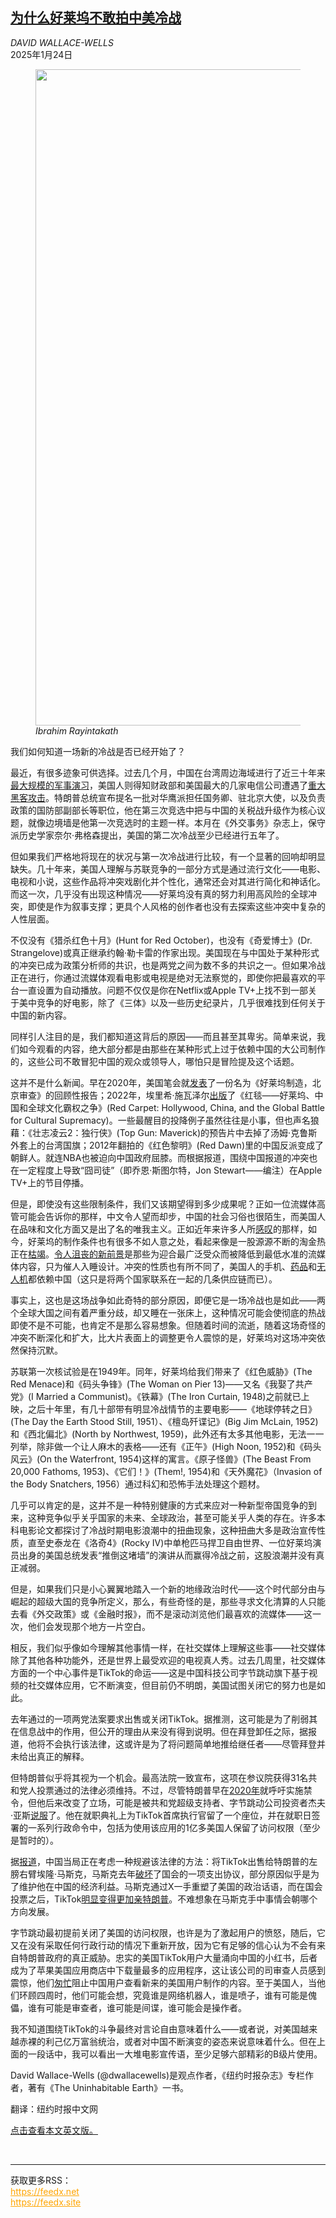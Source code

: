 <!--1738724821000-->
[为什么好莱坞不敢拍中美冷战](https://cn.nytimes.com/opinion/20250124/china-tiktok/)
------

<address>DAVID WALLACE-WELLS</address><time pudate="2025-01-24 02:44:01" datetime="2025-01-24 02:44:01">2025年1月24日</time><figure><img src="https://images.weserv.nl/?url=static01.nyt.com/images/2025/01/22/opinion/22wallace-wells-newsletter-image/22wallace-wells-newsletter-image-master1050.jpg" width="1050" height="1050"><figcaption> <cite>Ibrahim Rayintakath</cite></figcaption></figure><section><p>我们如何知道一场新的冷战是否已经开始了？</p><p>最近，有很多迹象可供选择。过去几个月，中国在台湾周边海域进行了近三十年来<a href="https://cn.nytimes.com/opinion/20250108/china-taiwan-war-america/">最大规模的军事演习</a>，美国人则得知财政部和美国最大的几家电信公司遭遇了<a href="https://cn.nytimes.com/usa/20241231/china-hack-treasury/">重大黑客攻击</a>。特朗普总统宣布提名一批对华鹰派担任国务卿、驻北京大使，以及负责政策的国防部副部长等职位，他在第三次竞选中把与中国的关税战升级作为核心议题，就像边境墙是他第一次竞选时的主题一样。本月在《外交事务》杂志上，保守派历史学家奈尔·弗格森提出，美国的第二次冷战至少已经进行五年了。</p><p>但如果我们严格地将现在的状况与第一次冷战进行比较，有一个显著的回响却明显缺失。几十年来，美国人理解与苏联竞争的一部分方式是通过流行文化——电影、电视和小说，这些作品将冲突戏剧化并个性化，通常还会对其进行简化和神话化。而这一次，几乎没有出现这种情况——好莱坞没有真的努力利用高风险的全球冲突，即使是作为叙事支撑；更具个人风格的创作者也没有去探索这些冲突中复杂的人性层面。</p><p>不仅没有《猎杀红色十月》(Hunt for Red October)，也没有《奇爱博士》(Dr. Strangelove)或真正继承约翰·勒卡雷的作家出现。美国现在与中国处于某种形式的冲突已成为政策分析师的共识，也是两党之间为数不多的共识之一。但如果冷战正在进行，你通过流媒体观看电影或电视是绝对无法察觉的，即使你把最喜欢的平台一直设置为自动播放。问题不仅仅是你在Netflix或Apple TV+上找不到一部关于美中竞争的好电影，除了《三体》以及一些历史纪录片，几乎很难找到任何关于中国的新内容。</p><p>同样引人注目的是，我们都知道这背后的原因——而且甚至其卑劣。简单来说，我们如今观看的内容，绝大部分都是由那些在某种形式上过于依赖中国的大公司制作的，这些公司不敢冒犯中国的观众或领导人，哪怕只是冒险提及这个话题。</p><p>这并不是什么新闻。早在2020年，美国笔会就<a rel="noopener noreferrer" target="_blank" href="https://pen.org/report/made-in-hollywood-censored-by-beijing/">发表</a>了一份名为《好莱坞制造，北京审查》的回顾性报告；2022年，埃里希·施瓦泽尔<a rel="noopener noreferrer" target="_blank" href="https://www.amazon.com/Red-Carpet-Hollywood-Cultural-Supremacy/dp/1984878999">出版</a>了《红毯——好莱坞、中国和全球文化霸权之争》(Red Carpet: Hollywood, China, and the Global Battle for Cultural Supremacy)。一些最醒目的投降例子虽然往往是小事，但也声名狼藉：《壮志凌云2：独行侠》(Top Gun: Maverick)的预告片中去掉了汤姆·克鲁斯外套上的台湾国旗；2012年翻拍的《红色黎明》(Red Dawn)里的中国反派变成了朝鲜人。就连NBA也被迫向中国政府屈膝。而根据报道，围绕中国报道的冲突也在一定程度上导致“囧司徒”（即乔恩·斯图尔特，Jon Stewart——编注）在Apple TV+上的节目停播。</p><p>但是，即使没有这些限制条件，我们又该期望得到多少成果呢？正如一位流媒体高管可能会告诉你的那样，中文令人望而却步，中国的社会习俗也很陌生，而美国人在品味和文化方面又是出了名的唯我主义。正如近年来许多人所<a rel="noopener noreferrer" target="_blank" href="https://harpers.org/archive/2024/05/the-life-and-death-of-hollywood-daniel-bessner/">感叹</a>的那样，如今，好莱坞的制作条件也有很多不如人意之处，看起来像是一股源源不断的淘金热正在<a rel="noopener noreferrer" target="_blank" href="https://www.thewrap.com/americans-spent-23-percent-less-on-streaming-services-in-2024/">枯竭</a>。<a rel="noopener noreferrer" target="_blank" href="https://www.nplusonemag.com/issue-49/essays/casual-viewing/">令人沮丧的新前景</a>是那些为迎合最广泛受众而被降低到最低水准的流媒体内容，只为催人入睡设计。冲突的性质也有所不同了，美国人的手机、<a rel="noopener noreferrer" target="_blank" href="https://www.cidrap.umn.edu/report-details-where-top-100-brand-name-rx-drugs-are-made">药品</a>和<a href="https://www.nytimes.com/2024/04/25/us/politics/us-china-drones-dji.html" title="Link: https://www.nytimes.com/2024/04/25/us/politics/us-china-drones-dji.html">无人机</a>都依赖中国（这只是将两个国家联系在一起的几条供应链而已）。</p><p>事实上，这也是这场战争如此奇特的部分原因，即便它是一场冷战也是如此——两个全球大国之间有着严重分歧，却又睡在一张床上，这种情况可能会使彻底的热战即使不是不可能，也肯定不是那么容易想象。但随着时间的流逝，随着这场奇怪的冲突不断深化和扩大，比大片表面上的调整更令人震惊的是，好莱坞对这场冲突依然保持沉默。</p><p>苏联第一次核试验是在1949年。同年，好莱坞给我们带来了《红色威胁》(The Red Menace)和《码头争锋》(The Woman on Pier 13)——又名《我娶了共产党》(I Married a Communist)。《铁幕》(The Iron Curtain, 1948)之前就已上映，之后十年里，有几十部带有明显冷战情节的主要电影——《地球停转之日》(The Day the Earth Stood Still, 1951）、《檀岛歼谍记》(Big Jim McLain, 1952)和《西北偏北》(North by Northwest, 1959)，此外还有太多其他电影，无法一一列举，除非做一个让人麻木的表格——还有《正午》(High Noon, 1952)和《码头风云》(On the Waterfront, 1954)这样的寓言。《原子怪兽》(The Beast From 20,000 Fathoms, 1953)、《它们！》(Them!, 1954)和《天外魔花》（Invasion of the Body Snatchers, 1956）通过科幻和恐怖手法处理这个题材。</p><p>几乎可以肯定的是，这并不是一种特别健康的方式来应对一种新型帝国竞争的到来，这种竞争似乎关乎国家的未来、全球政治，甚至可能关乎人类的存在。许多本科电影论文都探讨了冷战时期电影浪潮中的扭曲现象，这种扭曲大多是政治宣传性质，直至史泰龙在《洛奇4》(Rocky IV)中单枪匹马捍卫自由世界、一位好莱坞演员出身的美国总统发表“推倒这堵墙”的演讲从而赢得冷战之前，这股浪潮并没有真正减弱。</p><p>但是，如果我们只是小心翼翼地踏入一个新的地缘政治时代——这个时代部分由与崛起的超级大国的竞争所定义，那么，有些奇怪的是，那些寻求文化清算的人只能去看《外交政策》或《金融时报》，而不是滚动浏览他们最喜欢的流媒体——这一次，他们会发现那个地方一片空白。</p><p>相反，我们似乎像如今理解其他事情一样，在社交媒体上理解这些事——社交媒体除了其他各种功能外，还是世界上最受欢迎的电视真人秀。过去几周里，社交媒体方面的一个中心事件是TikTok的命运——这是中国科技公司字节跳动旗下基于视频的社交媒体应用，它不断演变，但目前仍不明朗，美国试图关闭它的努力也是如此。</p><p>去年通过的一项两党法案要求出售或关闭TikTok。据推测，这可能是为了削弱其在信息战中的作用，但公开的理由从来没有得到说明。但在拜登卸任之际，据报道，他将不会执行该法律，这或许是为了将问题简单地推给继任者——尽管拜登并未给出真正的解释。</p><p>但特朗普似乎将其视为一个机会。最高法院一致宣布，这项在参议院获得31名共和党人投票通过的法律必须维持。不过，尽管特朗普早在<a rel="noopener noreferrer" target="_blank" href="https://apnews.com/article/tiktok-timeline-ban-biden-india-d3219a32de913f8083612e71ecf1f428">2020年</a>就呼吁实施禁令，但他后来改变了立场，可能是被共和党超级支持者、字节跳动公司投资者杰夫·亚斯<a rel="noopener noreferrer" target="_blank" href="https://fortune.com/2024/12/09/trump-jeff-yass-tiktok-avoid-ban/">说服</a>了。他在就职典礼上为TikTok首席执行官留了一个座位，并在就职日签署的一系列行政命令中，包括为使用该应用的1亿多美国人保留了访问权限（至少是暂时的）。</p><p>据<a rel="noopener noreferrer" target="_blank" href="https://www.bloomberg.com/news/articles/2025-01-14/china-discusses-sale-of-tiktok-us-to-musk-as-one-possible-option">报道</a>，中国当局正在考虑一种规避该法律的方法：将TikTok出售给特朗普的左膀右臂埃隆·马斯克，马斯克去年<a rel="noopener noreferrer" target="_blank" href="https://www.cbsnews.com/news/trump-elon-musk-bipartisan-funding-bill-government-shutdown/">破坏</a>了国会的一项支出协议，部分原因似乎是为了维护他在中国的经济利益。马斯克通过X一手重塑了美国的政治话语，而在国会投票之后，TikTok<a href="https://www.nytimes.com/2024/05/23/us/politics/trump-biden-tiktok.html">明显变得更加亲特朗普</a>。不难想象在马斯克手中事情会朝哪个方向发展。</p><p>字节跳动最初提前关闭了美国的访问权限，也许是为了激起用户的愤怒，随后，它又在没有采取任何行政行动的情况下重新开放，因为它有足够的信心认为不会有来自特朗普政府的真正威胁。忠实的美国TikTok用户大量涌向中国的小红书，后者成为了苹果美国应用商店中下载量最多的应用程序，这让该公司的司审查人员感到震惊，他们<a rel="noopener noreferrer" target="_blank" href="https://www.cnn.com/2025/01/16/tech/tiktok-refugees-rednote-china-censorship-intl-hnk/index.html">匆忙</a>阻止中国用户查看新来的美国用户制作的内容。至于美国人，当他们环顾四周时，他们可能会想，究竟谁是网络机器人，谁是喷子，谁有可能是傀儡，谁有可能是审查者，谁可能是间谍，谁可能会是操作者。</p><p>我不知道围绕TikTok的斗争最终对言论自由意味着什么——或者说，对美国越来越赤裸的利己亿万富翁统治，或者对中国不断演变的姿态来说意味着什么。但在上面的一段话中，我可以看出一大堆电影宣传语，至少足够六部精彩的B级片使用。</p></section><footer><p>David Wallace-Wells (@dwallacewells)是观点作者，《纽约时报杂志》专栏作者，著有《The Uninhabitable Earth》一书。</p><p>翻译：纽约时报中文网</p><p><a rel="nofollow" target="_blank" href="https://www.nytimes.com/2025/01/22/opinion/china-tiktok.html">点击查看本文英文版。</a></p></footer><br><hr><div>获取更多RSS：<br><a href="https://feedx.net" style="color:orange" target="_blank">https://feedx.net</a> <br><a href="https://feedx.site" style="color:orange" target="_blank">https://feedx.site</a><br></div>

